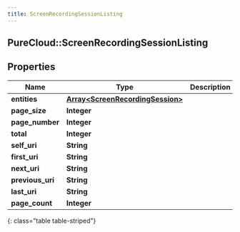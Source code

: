 ```yaml
---
title: ScreenRecordingSessionListing
---
```

## PureCloud::ScreenRecordingSessionListing

## Properties

|Name | Type | Description | Notes|
|------------ | ------------- | ------------- | -------------|
| **entities** | [**Array&lt;ScreenRecordingSession&gt;**](ScreenRecordingSession.html) |  | [optional] |
| **page_size** | **Integer** |  | [optional] |
| **page_number** | **Integer** |  | [optional] |
| **total** | **Integer** |  | [optional] |
| **self_uri** | **String** |  | [optional] |
| **first_uri** | **String** |  | [optional] |
| **next_uri** | **String** |  | [optional] |
| **previous_uri** | **String** |  | [optional] |
| **last_uri** | **String** |  | [optional] |
| **page_count** | **Integer** |  | [optional] |
{: class="table table-striped"}


